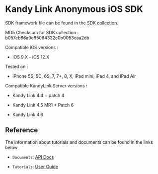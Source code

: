 # Kandy Link Anonymous iOS SDK

SDK framework file can be found in the [SDK collection](https://github.com/Kandy-IO/kandy-anonymous-ios-sdk/tree/master/dist).

MD5 Checksum for SDK collection : b057cb66a9e85084332c0b0053eaa2db

Compatible iOS versions :

* iOS 9.X - iOS 12.X

Tested on :

* iPhone 5S, 5C, 6S, 7, 7+, 8, X, iPad mini, iPad 4, and iPad Air

Compatible KandyLink Server versions :

* Kandy Link 4.4 + patch 4

* Kandy Link 4.5 MR1 + Patch 6

* Kandy Link 4.6

## Reference

The information about tutorials and documents can be found in the links below

* `Documents`: [API Docs](https://kandy-io.github.io/kandy-anonymous-ios-sdk/docs)

* `Tutorials`: [User Guide](https://kandy-io.github.io/kandy-anonymous-ios-sdk/tutorials/)
